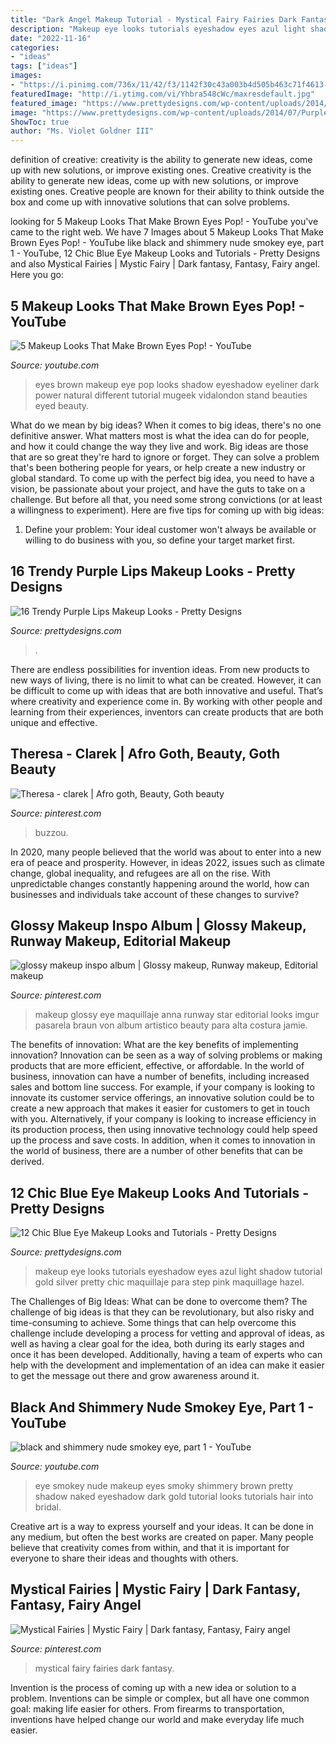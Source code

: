 ```yaml
---
title: "Dark Angel Makeup Tutorial - Mystical Fairy Fairies Dark Fantasy"
description: "Makeup eye looks tutorials eyeshadow eyes azul light shadow tutorial gold silver pretty chic maquillaje para step pink maquillage hazel"
date: "2022-11-16"
categories:
- "ideas"
tags: ["ideas"]
images:
- "https://i.pinimg.com/736x/11/42/f3/1142f30c43a003b4d505b463c71f4613--dark-fantasy-mystic.jpg"
featuredImage: "http://i.ytimg.com/vi/Yhbra548cWc/maxresdefault.jpg"
featured_image: "https://www.prettydesigns.com/wp-content/uploads/2014/07/Purple-Galaxy-Lips-Makeup.jpg"
image: "https://www.prettydesigns.com/wp-content/uploads/2014/07/Purple-Galaxy-Lips-Makeup.jpg"
ShowToc: true
author: "Ms. Violet Goldner III"
---
```



definition of creative: creativity is the ability to generate new ideas, come up with new solutions, or improve existing ones.
Creative creativity is the ability to generate new ideas, come up with new solutions, or improve existing ones. Creative people are known for their ability to think outside the box and come up with innovative solutions that can solve problems.

	

		
looking for 5 Makeup Looks That Make Brown Eyes Pop! - YouTube you've came to the right web. We have 7 Images about 5 Makeup Looks That Make Brown Eyes Pop! - YouTube like black and shimmery nude smokey eye, part 1 - YouTube, 12 Chic Blue Eye Makeup Looks and Tutorials - Pretty Designs and also Mystical Fairies | Mystic Fairy | Dark fantasy, Fantasy, Fairy angel. Here you go:
		
    
## 5 Makeup Looks That Make Brown Eyes Pop! - YouTube

<img loading=lazy src="http://i.ytimg.com/vi/Yhbra548cWc/maxresdefault.jpg" onerror="this.onerror=null;this.src='https://tse1.mm.bing.net/th?id=OIP.Yvhr_cbtVsD11oInXSrbOwHaEK&amp;pid=15.1';" alt="5 Makeup Looks That Make Brown Eyes Pop! - YouTube">

_Source: youtube.com_

>eyes brown makeup eye pop looks shadow eyeshadow eyeliner dark power natural different tutorial mugeek vidalondon stand beauties eyed beauty. 

	

What do we mean by big ideas?
When it comes to big ideas, there's no one definitive answer. What matters most is what the idea can do for people, and how it could change the way they live and work. 
Big ideas are those that are so great they're hard to ignore or forget. They can solve a problem that's been bothering people for years, or help create a new industry or global standard. 
To come up with the perfect big idea, you need to have a vision, be passionate about your project, and have the guts to take on a challenge. But before all that, you need some strong convictions (or at least a willingness to experiment). 
Here are five tips for coming up with big ideas: 
1) Define your problem: Your ideal customer won't always be available or willing to do business with you, so define your target market first.

    
## 16 Trendy Purple Lips Makeup Looks - Pretty Designs

<img loading=lazy src="https://www.prettydesigns.com/wp-content/uploads/2014/07/Purple-Galaxy-Lips-Makeup.jpg" onerror="this.onerror=null;this.src='https://tse3.mm.bing.net/th?id=OIP.LELHqxYE-Cb2pGuJA3_NewHaHi&amp;pid=15.1';" alt="16 Trendy Purple Lips Makeup Looks - Pretty Designs">

_Source: prettydesigns.com_

>. 

	

There are endless possibilities for invention ideas. From new products to new ways of living, there is no limit to what can be created. However, it can be difficult to come up with ideas that are both innovative and useful. That’s where creativity and experience come in. By working with other people and learning from their experiences, inventors can create products that are both unique and effective.

    
## Theresa - Clarek | Afro Goth, Beauty, Goth Beauty

<img loading=lazy src="https://i.pinimg.com/736x/60/11/de/6011dec56250d9e9b030e244f65500d2.jpg" onerror="this.onerror=null;this.src='https://tse1.mm.bing.net/th?id=OIP.v8UP_Hev7qYQDxamf6Wh1wHaJQ&amp;pid=15.1';" alt="Theresa - clarek | Afro goth, Beauty, Goth beauty">

_Source: pinterest.com_

>buzzou. 

	

In 2020, many people believed that the world was about to enter into a new era of peace and prosperity. However, in ideas 2022, issues such as climate change, global inequality, and refugees are all on the rise. With unpredictable changes constantly happening around the world, how can businesses and individuals take account of these changes to survive?

    
## Glossy Makeup Inspo Album | Glossy Makeup, Runway Makeup, Editorial Makeup

<img loading=lazy src="https://i.pinimg.com/736x/74/bd/e7/74bde76527e7882d9bef9f6aef291ffc--glossy-makeup-glossy-lids.jpg" onerror="this.onerror=null;this.src='https://tse3.mm.bing.net/th?id=OIP.7LTJOzum7z9_Ka4IrqZt2wHaLH&amp;pid=15.1';" alt="glossy makeup inspo album | Glossy makeup, Runway makeup, Editorial makeup">

_Source: pinterest.com_

>makeup glossy eye maquillaje anna runway star editorial looks imgur pasarela braun von album artistico beauty para alta costura jamie. 

	

The benefits of innovation: What are the key benefits of implementing innovation?
Innovation can be seen as a way of solving problems or making products that are more efficient, effective, or affordable. In the world of business, innovation can have a number of benefits, including increased sales and bottom line success. For example, if your company is looking to innovate its customer service offerings, an innovative solution could be to create a new approach that makes it easier for customers to get in touch with you. Alternatively, if your company is looking to increase efficiency in its production process, then using innovative technology could help speed up the process and save costs. In addition, when it comes to innovation in the world of business, there are a number of other benefits that can be derived.

    
## 12 Chic Blue Eye Makeup Looks And Tutorials - Pretty Designs

<img loading=lazy src="http://www.prettydesigns.com/wp-content/uploads/2014/07/Blue-Eye-Makeup-Look-2.jpg" onerror="this.onerror=null;this.src='https://tse4.mm.bing.net/th?id=OIP.AEKFaDy7zDiOUskDtZ6KuwHaQN&amp;pid=15.1';" alt="12 Chic Blue Eye Makeup Looks and Tutorials - Pretty Designs">

_Source: prettydesigns.com_

>makeup eye looks tutorials eyeshadow eyes azul light shadow tutorial gold silver pretty chic maquillaje para step pink maquillage hazel. 

	

The Challenges of Big Ideas: What can be done to overcome them?
The challenge of big ideas is that they can be revolutionary, but also risky and time-consuming to achieve. Some things that can help overcome this challenge include developing a process for vetting and approval of ideas, as well as having a clear goal for the idea, both during its early stages and once it has been developed. Additionally, having a team of experts who can help with the development and implementation of an idea can make it easier to get the message out there and grow awareness around it.

    
## Black And Shimmery Nude Smokey Eye, Part 1 - YouTube

<img loading=lazy src="https://i.ytimg.com/vi/cZirxKuUBKA/maxresdefault.jpg" onerror="this.onerror=null;this.src='https://tse1.mm.bing.net/th?id=OIP.lUd3I4xBAmAOEUUYDssqaQHaKG&amp;pid=15.1';" alt="black and shimmery nude smokey eye, part 1 - YouTube">

_Source: youtube.com_

>eye smokey nude makeup eyes smoky shimmery brown pretty shadow naked eyeshadow dark gold tutorial looks tutorials hair into bridal. 

	

Creative art is a way to express yourself and your ideas. It can be done in any medium, but often the best works are created on paper. Many people believe that creativity comes from within, and that it is important for everyone to share their ideas and thoughts with others.

    
## Mystical Fairies | Mystic Fairy | Dark Fantasy, Fantasy, Fairy Angel

<img loading=lazy src="https://i.pinimg.com/736x/11/42/f3/1142f30c43a003b4d505b463c71f4613--dark-fantasy-mystic.jpg" onerror="this.onerror=null;this.src='https://tse2.mm.bing.net/th?id=OIP.yU1E3-zg1VatoySohZ2ssAHaKG&amp;pid=15.1';" alt="Mystical Fairies | Mystic Fairy | Dark fantasy, Fantasy, Fairy angel">

_Source: pinterest.com_

>mystical fairy fairies dark fantasy. 

	

Invention is the process of coming up with a new idea or solution to a problem. Inventions can be simple or complex, but all have one common goal: making life easier for others. From firearms to transportation, inventions have helped change our world and make everyday life much easier.

